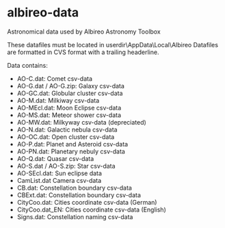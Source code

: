 # albireo-data
Astronomical data used by Albireo Astronomy Toolbox

These datafiles must be located in userdir\AppData\Local\Albireo
Datafiles are formatted in CVS format with a trailing headerline.

Data contains:
- AO-C.dat: Comet csv-data
- AO-G.dat / AO-G.zip: Galaxy csv-data
- AO-GC.dat: Globular cluster csv-data
- AO-M.dat: Milkiway csv-data
- AO-MEcl.dat: Moon Eclipse csv-data
- AO-MS.dat: Meteor shower csv-data
- AO-MW.dat: Milkyway csv-data (depreciated)
- AO-N.dat: Galactic nebula csv-data
- AO-OC.dat: Open cluster csv-data
- AO-P.dat: Planet and Asteroid csv-data
- AO-PN.dat: Planetary nebuly csv-data
- AO-Q.dat: Quasar csv-data
- AO-S.dat / AO-S.zip: Star csv-data
- AO-SEcl.dat: Sun eclipse data
- CamList.dat Camera csv-data
- CB.dat: Constellation boundary csv-data
- CBExt.dat: Constellation boundary csv-data
- CityCoo.dat: Cities coordinate csv-data (German)
- CityCoo.dat_EN: Cities coordinate csv-data (English)
- Signs.dat: Constellation naming csv-data 

